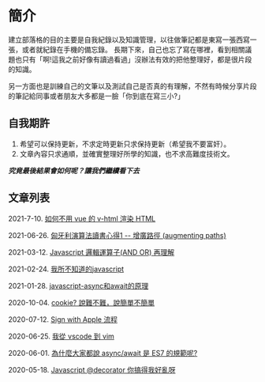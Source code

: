 # 簡介
建立部落格的目的主要是自我紀錄以及知識管理，以往做筆記都是東寫一張西寫一張，或者就紀錄在手機的備忘錄。
長期下來，自己也忘了寫在哪裡，看到相關議題也只有「啊!這我之前好像有讀過看過」沒辦法有效的把他整理好，都是很片段的知識。

另一方面也是訓練自己的文筆以及測試自己是否真的有理解，不然有時候分享片段的筆記給同事或者朋友大多都是一臉「你到底在寫三小?」

## 自我期許
1. 希望可以保持更新，不求定時更新只求保持更新（希望我不要富奸）。
2. 文章內容只求通順，並確實整理好所學的知識，也不求高難度技術文。

***究竟最後結果會如何呢？讓我們繼續看下去***

## 文章列表
2021-7-10. [如何不用 vue 的 v-html 渲染 HTML](https://github.com/HelloJunWei/blog/issues/10)

2021-06-26. [匈牙利演算法讀書心得1 -- 增廣路徑 (augmenting paths) ](https://github.com/HelloJunWei/blog/issues/9)

2021-03-12. [Javascript 邏輯運算子(AND OR) 再理解](https://github.com/HelloJunWei/blog/issues/8)

2021-02-24. [我所不知道的javascript](https://github.com/HelloJunWei/blog/issues/7)

2021-01-28. [javascript-async和await的原理](https://github.com/HelloJunWei/blog/issues/6)

2020-10-04. [cookie? 說難不難，說簡單不簡單](https://github.com/HelloJunWei/blog/issues/5)

2020-07-12. [Sign with Apple 流程](https://github.com/HelloJunWei/blog/issues/4)

2020-06-25. [我從 vscode 到 vim](https://github.com/HelloJunWei/blog/issues/3)

2020-06-01. [為什麼大家都說 async/await 是 ES7 的規範呢?](https://github.com/HelloJunWei/blog/issues/2)

2020-05-18. [Javascript @decorator 你搞得我好亂呀](https://github.com/HelloJunWei/blog/issues/1)
